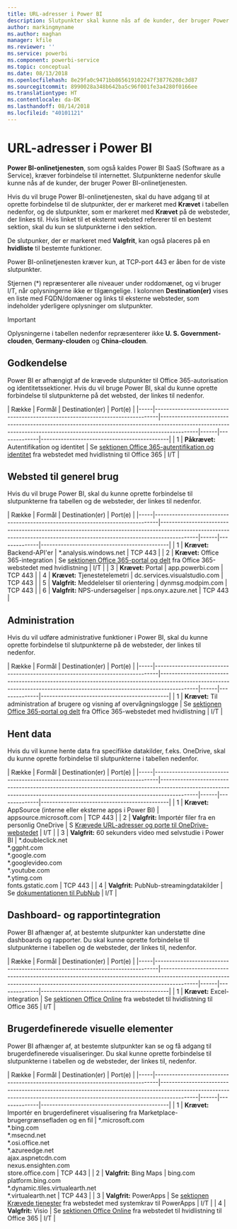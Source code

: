 ```yaml
---
title: URL-adresser i Power BI
description: Slutpunkter skal kunne nås af de kunder, der bruger Power BI
author: markingmyname
ms.author: maghan
manager: kfile
ms.reviewer: ''
ms.service: powerbi
ms.component: powerbi-service
ms.topic: conceptual
ms.date: 08/13/2018
ms.openlocfilehash: 8e29fa0c9471bb865619102247f38776208c3d87
ms.sourcegitcommit: 8990028a348b642ba5c96f001fe3a4280f0166ee
ms.translationtype: HT
ms.contentlocale: da-DK
ms.lasthandoff: 08/14/2018
ms.locfileid: "40101121"
---
```

# <a name="power-bi-urls"></a>URL-adresser i Power BI

**Power BI-onlinetjenesten**, som også kaldes Power BI SaaS (Software as a Service), kræver forbindelse til internettet. Slutpunkterne nedenfor skulle kunne nås af de kunder, der bruger Power BI-onlinetjenesten.

Hvis du vil bruge Power BI-onlinetjenesten, skal du have adgang til at oprette forbindelse til de slutpunkter, der er markeret med **Krævet** i tabellen nedenfor, og de slutpunkter, som er markeret med **Krævet** på de websteder, der linkes til. Hvis linket til et eksternt websted refererer til en bestemt sektion, skal du kun se slutpunkterne i den sektion.

De slutpunker, der er markeret med **Valgfrit**, kan også placeres på en **hvidliste** til bestemte funktioner.

Power BI-onlinetjenesten kræver kun, at TCP-port 443 er åben for de viste slutpunkter.

Stjernen (*) repræsenterer alle niveauer under roddomænet, og vi bruger I/T, når oplysningerne ikke er tilgængelige. I kolonnen **Destination(er)** vises en liste med FQDN/domæner og links til eksterne websteder, som indeholder yderligere oplysninger om slutpunkter.

>[!Important]
>Oplysningerne i tabellen nedenfor repræsenterer ikke **U. S. Government-clouden**, **Germany-clouden** og **China-clouden**.

## <a name="authentication"></a>Godkendelse

Power BI er afhængigt af de krævede slutpunkter til Office 365-autorisation og identitetssektioner. Hvis du vil bruge Power BI, skal du kunne oprette forbindelse til slutpunkterne på det websted, der linkes til nedenfor.

| Række | Formål | Destination(er) | Port(e) |
|-----|-------------------------------------------------------------------------------|-------------------------------------------------------------------------------------------------------------------------------------------------------------------------|------|--------------|---------------------------------------------|
| 1 | **Påkrævet:** Autentifikation og identitet | Se [sektionen Office 365-autentifikation og identitet](https://support.office.com/article/Office-365-URLs-and-IP-address-ranges-8548a211-3fe7-47cb-abb1-355ea5aa88a2#bkmk_identity) fra webstedet med hvidlistning til Office 365 | I/T |

## <a name="general-site-usage"></a>Websted til generel brug

Hvis du vil bruge Power BI, skal du kunne oprette forbindelse til slutpunkterne fra tabellen og de websteder, der linkes til nedenfor.

| Række | Formål | Destination(er) | Port(e) |
|-----|-------------------------------------------------------------------------------|-------------------------------------------------------------------------------------------------------------------------------------------------------------------------|------|--------------|---------------------------------------------|
| 1 | **Krævet:** Backend-API'er | *.analysis.windows.net | TCP 443 |
| 2 | **Krævet:** Office 365-integration | Se [sektionen Office 365-portal og delt](https://support.office.com/article/Office-365-URLs-and-IP-address-ranges-8548a211-3fe7-47cb-abb1-355ea5aa88a2#bkmk_portal-identity) fra Office 365-webstedet med hvidlistning | I/T |
| 3 | **Krævet:** Portal | app.powerbi.com | TCP 443 |
| 4 | **Krævet:** Tjenestetelemetri | dc.services.visualstudio.com | TCP 443 |
| 5 | **Valgfrit:** Meddelelser til orientering | dynmsg.modpim.com | TCP 443 |
| 6 | **Valgfrit:** NPS-undersøgelser | nps.onyx.azure.net | TCP 443 |

## <a name="administration"></a>Administration

Hvis du vil udføre administrative funktioner i Power BI, skal du kunne oprette forbindelse til slutpunkterne på de websteder, der linkes til nedenfor.

| Række | Formål | Destination(er) | Port(e) |
|-----|-------------------------------------------------------------------------------|-------------------------------------------------------------------------------------------------------------------------------------------------------------------------|------|--------------|---------------------------------------------|
| 1 | **Krævet:** Til administration af brugere og visning af overvågningslogge | Se [sektionen Office 365-portal og delt](https://support.office.com/article/Office-365-URLs-and-IP-address-ranges-8548a211-3fe7-47cb-abb1-355ea5aa88a2#bkmk_portal-identity) fra Office 365-webstedet med hvidlistning | I/T |

## <a name="get-data"></a>Hent data

Hvis du vil kunne hente data fra specifikke datakilder, f.eks. OneDrive, skal du kunne oprette forbindelse til slutpunkterne i tabellen nedenfor.

| Række | Formål | Destination(er) | Port(e) |
|-----|-------------------------------------------------------------------------------|-------------------------------------------------------------------------------------------------------------------------------------------------------------------------|------|--------------|---------------------------------------------|
| 1 | **Krævet:** AppSource (interne eller eksterne apps i Power BI) | appsource.microsoft.com | TCP 443 |
| 2 | **Valgfrit:** Importér filer fra en personlig OneDrive | S [Krævede URL-adresser og porte til OneDrive-webstedet](https://support.office.com/en-ie/article/required-urls-and-ports-for-onedrive-ce15d2cc-52ef-42cd-b738-d9c6f9b03f3a) | I/T |
| 3 | **Valgfrit:** 60 sekunders video med selvstudie i Power BI | *.doubleclick.net </br> *.ggpht.com </br> *.google.com </br> *.googlevideo.com </br> *.youtube.com </br> *.ytimg.com </br> fonts.gstatic.com | TCP 443 |
| 4 | **Valgfrit:** PubNub-streamingdatakilder | Se [dokumentationen til PubNub](https://support.pubnub.com/support/solutions/articles/14000043522) | I/T |

## <a name="dashboard-and-report-integration"></a>Dashboard- og rapportintegration 

Power BI afhænger af, at bestemte slutpunkter kan understøtte dine dashboards og rapporter. Du skal kunne oprette forbindelse til slutpunkterne i tabellen og de websteder, der linkes til, nedenfor.

| Række | Formål | Destination(er) | Port(e) |
|-----|-------------------------------------------------------------------------------|-------------------------------------------------------------------------------------------------------------------------------------------------------------------------|------|--------------|---------------------------------------------|
| 1 | **Krævet:** Excel-integration | Se [sektionen Office Online](https://support.office.com/article/Office-365-URLs-and-IP-address-ranges-8548a211-3fe7-47cb-abb1-355ea5aa88a2#bkmk_officeonline) fra webstedet til hvidlistning til Office 365 | I/T |

## <a name="custom-visuals"></a>Brugerdefinerede visuelle elementer

Power BI afhænger af, at bestemte slutpunkter kan se og få adgang til brugerdefinerede visualiseringer. Du skal kunne oprette forbindelse til slutpunkterne i tabellen og de websteder, der linkes til, nedenfor.

| Række | Formål | Destination(er) | Port(e) |
|-----|-------------------------------------------------------------------------------|-------------------------------------------------------------------------------------------------------------------------------------------------------------------------|------|--------------|---------------------------------------------|
| 1 | **Krævet:** Importér en brugerdefineret visualisering fra Marketplace-brugergrænsefladen og en fil | *.microsoft.com </br> *.bing.com </br> *.msecnd.net </br> *.osi.office.net </br> *.azureedge.net </br> ajax.aspnetcdn.com </br> nexus.ensighten.com </br> store.office.com | TCP 443 |
| 2 | **Valgfrit:** Bing Maps | bing.com </br> platform.bing.com </br> *.dynamic.tiles.virtualearth.net </br> *.virtualearth.net | TCP 443 |
| 3 | **Valgfrit:** PowerApps | Se [sektionen Krævede tjenester](https://docs.microsoft.com/powerapps/maker/canvas-apps/limits-and-config#required-services) fra webstedet med systemkrav til PowerApps | I/T |
| 4 | **Valgfrit:** Visio | Se [sektionen Office Online](https://support.office.com/article/Office-365-URLs-and-IP-address-ranges-8548a211-3fe7-47cb-abb1-355ea5aa88a2#bkmk_officeonline) fra webstedet til hvidlistning til Office 365 | I/T |